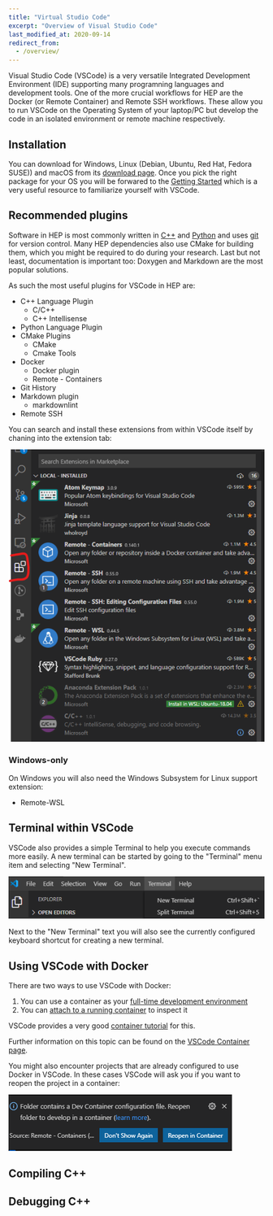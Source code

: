 ```yaml
---
title: "Virtual Studio Code"
excerpt: "Overview of Visual Studio Code"
last_modified_at: 2020-09-14
redirect_from:
  - /overview/
---
```


Visual Studio Code (VSCode) is a very versatile Integrated Development Environment (IDE) supporting many programning languages and development tools.
One of the more crucial workflows for HEP are the Docker (or Remote Container) and Remote SSH workflows.
These allow you to run VSCode on the Operating System of your laptop/PC but develop the code in an isolated environment or remote machine respectively.

## Installation

You can download for Windows, Linux (Debian, Ubuntu, Red Hat, Fedora SUSE)) and macOS from its [download page](https://code.visualstudio.com/download).
Once you pick the right package for your OS you will be forwared to the [Getting Started](https://code.visualstudio.com/docs/?dv=osx) which is a very useful resource to familiarize yourself with VSCode.

## Recommended plugins

Software in HEP is most commonly written in [C++](https://www.cplusplus.com/) and [Python](https://www.python.org/) and uses [git](https://git-scm.com/) for version control. Many HEP dependencies also use CMake for building them, which you might be required to do during your research.
Last but not least, documentation is important too: Doxygen and Markdown are the most popular solutions.

As such the most useful plugins for VSCode in HEP are:

- C++ Language Plugin
  - C/C++
  - C++ Intellisense
- Python Language Plugin
- CMake Plugins
  - CMake
  - Cmake Tools
- Docker
  - Docker plugin
  - Remote - Containers
- Git History
- Markdown plugin
  - markdownlint
- Remote SSH

You can search and install these extensions from within VSCode itself by chaning into the extension tab:

![VSCode extensions](../static/editors-and-ides/vscode/vscode_extensions.png)

### Windows-only

On Windows you will also need the Windows Subsystem for Linux support extension:

- Remote-WSL

## Terminal within VSCode

VSCode also provides a simple Terminal to help you execute commands more easily.
A new terminal can be started by going to the "Terminal" menu item and selecting "New Terminal".

![VSCode extensions](../static/editors-and-ides/vscode/vscode_new_terminal.png)

Next to the "New Terminal" text you will also see the currently configured keyboard shortcut for creating a new terminal.

## Using VSCode with Docker

There are two ways to use VSCode with Docker:

1. You can use a container as your [full-time development environment](https://code.visualstudio.com/docs/remote/create-dev-container#_create-a-devcontainerjson-file)
2. You can [attach to a running container](https://code.visualstudio.com/docs/remote/attach-container) to inspect it

VSCode provides a very good [container tutorial](https://code.visualstudio.com/docs/remote/containers-tutorial) for this.

Further information on this topic can be found on the [VSCode Container page](https://code.visualstudio.com/docs/remote/containers).

You might also encounter projects that are already configured to use Docker in VSCode.
In these cases VSCode will ask you if you want to reopen the project in a container:

![VSCode extensions](../static/editors-and-ides/vscode/vscode_docker_preconfigured.png)

## Compiling C++

## Debugging C++
